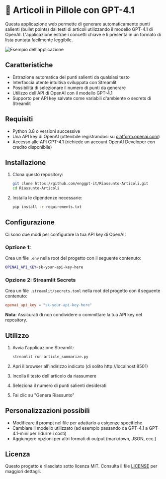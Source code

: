 # 📝 Articoli in Pillole con GPT-4.1

Questa applicazione web permette di generare automaticamente punti salienti (bullet points) dai testi di articoli utilizzando il modello GPT-4.1 di OpenAI. L'applicazione estrae i concetti chiave e li presenta in un formato di lista puntata facilmente leggibile.

![Esempio dell'applicazione](https://picsum.photos/seed/summarizer/600/400)

## Caratteristiche

- Estrazione automatica dei punti salienti da qualsiasi testo
- Interfaccia utente intuitiva sviluppata con Streamlit
- Possibilità di selezionare il numero di punti da generare
- Utilizzo dell'API di OpenAI con il modello GPT-4.1
- Supporto per API key salvate come variabili d'ambiente o secrets di Streamlit

## Requisiti

- Python 3.8 o versioni successive
- Una API key di OpenAI (ottenibile registrandosi su [platform.openai.com](https://platform.openai.com))
- Accesso alle API GPT-4.1 (richiede un account OpenAI Developer con credito disponibile)

## Installazione

1. Clona questo repository:
   ```bash
   git clone https://github.com/enggpt-it/Riassunto-Articoli.git
   cd Riassunto-Articoli
   ```

2. Installa le dipendenze necessarie:
   ```bash
   pip install -r requirements.txt
   ```

## Configurazione

Ci sono due modi per configurare la tua API key di OpenAI:

### Opzione 1: 
Crea un file `.env` nella root del progetto con il seguente contenuto:

```bash
OPENAI_API_KEY=sk-your-api-key-here
```

### Opzione 2: Streamlit Secrets
Crea un file `.streamlit/secrets.toml` nella root del progetto con il seguente contenuto:

```toml
openai_api_key = "sk-your-api-key-here"
```

**Nota**: Assicurati di non condividere o committare la tua API key nel repository.

## Utilizzo

1. Avvia l'applicazione Streamlit:
   ```bash
   streamlit run article_summarize.py
   ```

2. Apri il browser all'indirizzo indicato (di solito http://localhost:8501)

3. Incolla il testo dell'articolo da riassumere

4. Seleziona il numero di punti salienti desiderati

5. Fai clic su "Genera Riassunto"

## Personalizzazioni possibili

- Modificare il prompt nel file per adattarlo a esigenze specifiche
- Cambiare il modello utilizzato (ad esempio passando da GPT-4.1 a GPT-4.1-mini per ridurre i costi)
- Aggiungere opzioni per altri formati di output (markdown, JSON, ecc.)

## Licenza

Questo progetto è rilasciato sotto licenza MIT. Consulta il file [LICENSE](./LICENSE) per maggiori dettagli.